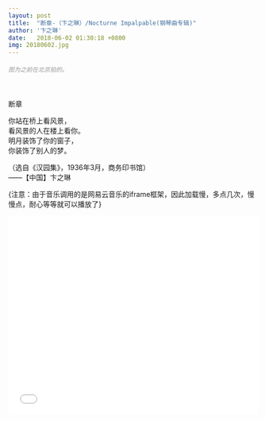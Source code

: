 ```yaml
---
layout: post
title:  "断章-（卞之琳）/Nocturne Impalpable(钢琴曲专辑)"
author: '卞之琳'
date:   2018-06-02 01:30:18 +0800
img: 20180602.jpg
---
```

<h5 style="color:#999; font-size:12px;font-weight:300">图为之前在北京拍的。</h5>
<br>

断章<br>

你站在桥上看风景，<br>
看风景的人在楼上看你。<br>
明月装饰了你的窗子，<br>
你装饰了别人的梦。<br>

（选自《汉园集》，1936年3月，商务印书馆）<br>
——【中国】卞之琳 <br>

{注意：由于音乐调用的是网易云音乐的iframe框架，因此加载慢，多点几次，慢慢点，耐心等等就可以播放了}
<iframe frameborder="0" src="//music.163.com/outchain/player?type=0&id=2135053772&auto=1&height=430" allowfullscreen style="width:100%;height:400px"></iframe>
